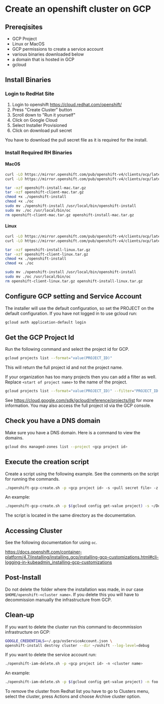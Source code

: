 # Create an openshift cluster on GCP

## Prereqisites

- GCP Project
- Linux or MacOS
- GCP permissions to create a service account
- various binaries downloaded below
- a domain that is hosted in GCP
- gcloud

## Install Binaries

### Login to RedHat Site

1. Login to openshift https://cloud.redhat.com/openshift/
2. Press "Create Cluster" button
3. Scroll down to "Run it yourself"
4. Click on Google Cloud
5. Select Installer Provisioned
6. Click on download pull secret	 

You have to download the pull secret file as it is required for the install.

### Install Required RH Binaries

#### MacOS

```bash
curl -LO https://mirror.openshift.com/pub/openshift-v4/clients/ocp/latest/openshift-install-mac.tar.gz
curl -LO https://mirror.openshift.com/pub/openshift-v4/clients/ocp/latest/openshift-client-mac.tar.gz

tar -xzf openshift-install-mac.tar.gz 
tar -xzf openshift-client-mac.tar.gz 
chmod +x ./openshift-install
chmod +x ./oc
sudo mv ./openshift-install /usr/local/bin/openshift-install
sudo mv ./oc /usr/local/bin/oc
rm openshift-client-mac.tar.gz openshift-install-mac.tar.gz
```
#### Linux

```bash
curl -LO https://mirror.openshift.com/pub/openshift-v4/clients/ocp/latest/openshift-install-linux.tar.gz
curl -LO https://mirror.openshift.com/pub/openshift-v4/clients/ocp/latest/openshift-client-linux.tar.gz

tar -xzf openshift-install-linux.tar.gz 
tar -xzf openshift-client-linux.tar.gz 
chmod +x ./openshift-install
chmod +x ./oc

sudo mv ./openshift-install /usr/local/bin/openshift-install
sudo mv ./oc /usr/local/bin/oc
rm openshift-client-linux.tar.gz openshift-install-linux.tar.gz
```

## Configure GCP setting and Service Account

The installer will use the default configuration, so set the PROJECT on the default configuration.
If you have not logged in to use gcloud run:
```bash
gcloud auth application-default login
```

## Get the GCP Project Id

Run the following command and select the project id for GCP.

```bash
gcloud projects list --format="value(PROJECT_ID)"
```

This will return the full project id and not the project name. 

If your organization has too many projects then you can add a filter as well.  Replace `<start of project name>`
to the name of the project.

```bash
gcloud projects list --format="value(PROJECT_ID)" --filter="PROJECT_ID ~ ^<start of project name>"
```

See https://cloud.google.com/sdk/gcloud/reference/projects/list for more information. 
You may also access the full project id via the GCP console.


## Check you have a DNS domain

Make sure you have a DNS domain. Here is a command to view the domains.

```bash
gcloud dns managed-zones list --project <gcp project id>
```

## Execute the creation script

Create a script using the following example. See the comments on the script for running the commands.

```bash
./openshift-gcp-create.sh -p <gcp project id> -s <pull secret file> -z <root domain> -n <cluster name> -r <gcp region> 
```

An example:

```bash
./openshift-gcp-create.sh -p $(gcloud config get-value project) -s ~/Downloads/pull-secret.txt -z foo.com -n foo -r us-central1
```

The script is located in the same directory as the documentation.

## Accessing Cluster

See the following documentation for using `oc`.

https://docs.openshift.com/container-platform/4.7/installing/installing_gcp/installing-gcp-customizations.html#cli-logging-in-kubeadmin_installing-gcp-customizations

## Post-Install

Do not delete the folder where the installation was made, in our case `$HOME/openshift-<cluster name>`. If you delete this you will have to decommission manually the infrastructure from GCP.

## Clean-up

If you want to delete the cluster run this command to decommission infrastructure on GCP:
```bash
GOOGLE_CREDENTIALS=~/.gcp/osServiceAccount.json \
openshift-install destroy cluster --dir ~/oshift --log-level=debug
```

If you want to delete the service account run:

```bash
./openshift-iam-delete.sh -p <gcp project id> -n <cluster name>
```

An example:

```bash
./openshift-iam-delete.sh -p $(gcloud config get-value project) -n foo
```

To remove the cluster from Redhat list you have to go to Clusters menu, select the cluster, press Actions and choose Archive cluster option.
